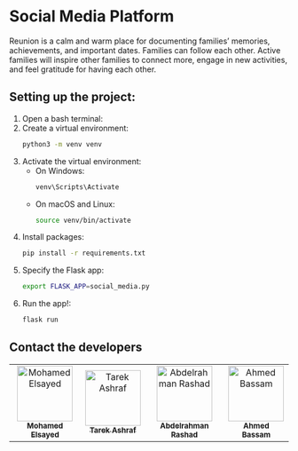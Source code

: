 # Social Media Platform

Reunion is a calm and warm place for documenting families’ memories, achievements, and important dates. Families can follow each other. Active families will inspire other families to connect more, engage in new activities, and feel gratitude for having each other.


## Setting up the project:
1. Open a bash terminal:
2. Create a virtual environment:
    ```bash
    python3 -m venv venv
    ```
3. Activate the virtual environment:
    - On Windows:
      ```bash
      venv\Scripts\Activate
      ```
    - On macOS and Linux:
      ```bash
      source venv/bin/activate
      ```
4. Install packages:
    ```bash
    pip install -r requirements.txt
    ```
5. Specify the Flask app:
    ```bash
    export FLASK_APP=social_media.py
    ```
6. Run the app!:
    ```bash
    flask run
    ```

## Contact the developers 
<table>
  <tbody>
        <tr>
        <td align="center">
            <a href="https://github.com/modi161">
                <img src="https://avatars.githubusercontent.com/u/65646207?v=4" width="100px;" alt="Mohamed Elsayed"/>
                <br />
                <sub><b>Mohamed Elsayed</b></sub>
            </a>
            <br />
        </td>
        <td align="center">
            <a href="https://github.com/tarek1488">
                <img src="https://avatars.githubusercontent.com/u/105943642?v=4" width="100px;" alt="Tarek Ashraf"/>
                <br />
                <sub><b>Tarek Ashraf</b></sub>
            </a>
            <br />
        </td>
        <td align="center">
            <a href="https://github.com/Rashaddd003">
                <img src="https://avatars.githubusercontent.com/u/119047399?v=4" width="100px;" alt="Abdelrahman Rashad"/>
                <br />
                <sub><b>Abdelrahman Rashad</b></sub>
            </a>
            <br />
        </td>
        <td align="center">
            <a href="https://github.com/besology512">
                <img src="https://avatars.githubusercontent.com/u/55919957?v=4" width="100px;" alt="Ahmed Bassam"/>
                <br />
                <sub><b>Ahmed Bassam</b></sub>
            </a>
            <br />
        </td>
        </tr>
    </tbody>
</table>

